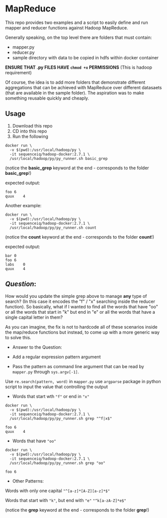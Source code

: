 # MapReduce

This repo provides two examples and a script to easily define and run mapper and reducer functions against Hadoop MapReduce.

Generally speaking, on the top level there are folders that must contain:

* mapper.py
* reducer.py
* sample directory with data to be copied in hdfs within docker container

__ENSURE THAT .py FILES HAVE `chmod +x` PERMISSIONS__
(This is hadoop requirement)

Of course, the idea is to add more folders that demonstrate different aggregations that can be achieved with MapReduce over different datasaets (that are available in the sample folder). The aspiration was to make something reusable quickly and cheaply.

## Usage

1. Download this repo
2. CD into this repo
3. Run the following

```
docker run \
  -v $(pwd):/usr/local/hadoop/py \
  -it sequenceiq/hadoop-docker:2.7.1 \
  /usr/local/hadoop/py/py_runner.sh basic_grep
```
(notice the **basic_grep** keyword at the end - corresponds to the folder **basic_grep**!)

expected output:

```
foo	6
quux	4
```
Another example:

```
docker run \
  -v $(pwd):/usr/local/hadoop/py \
  -it sequenceiq/hadoop-docker:2.7.1 \
  /usr/local/hadoop/py/py_runner.sh count
```
(notice the **count** keyword at the end  - corresponds to the folder **count**!)

expected output:

```
bar	0
foo	6
labs	0
quux	4
```
## *Question*: 
How would you update the simple grep above to manage __any__ type of search? (In this case it encodes the "f" / "x" searching inside the reducer function). So basically, what if I wanted to find all the words that have "oo" or all the words that start in "k" but end in "e" or all the words that have a single capital letter in them?

As you can imagine, the fix is not to hardcode all of these scenarios inside the map/reduce functions but instead, to come up with a more generic way to solve this.

- Answer to the Question:
 - Add a regular expression pattern argument

 - Pass the pattern as command line argument that can be read by `mapper.py` through `sys.argv[-1]`.

Use `re.search(pattern, word)` in `mapper.py`
use `argparse` package in python script to input the value that controlling the output

- Words that start wth `"f"` or end in `"x"`
```
docker run \
  -v $(pwd):/usr/local/hadoop/py \
  -it sequenceiq/hadoop-docker:2.7.1 \
  /usr/local/hadoop/py/py_runner.sh grep "^f|x$"
```
```
foo	6
quux	4
```
- Words that have `"oo"`
```
docker run \
  -v $(pwd):/usr/local/hadoop/py \
  -it sequenceiq/hadoop-docker:2.7.1 \
  /usr/local/hadoop/py/py_runner.sh grep "oo"
```
```
foo	6
```
- Other Patterns:

Words with only one capital `"^[a-z]*[A-Z][a-z]*$"`

Words that start with `"k"`, but end with `"e"` `"^k[a-zA-Z]*e$"`


(notice the **grep** keyword at the end - corresponds to the folder **grep**!)
